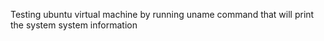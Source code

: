 Testing ubuntu virtual machine by running uname command that will print the system  system information
